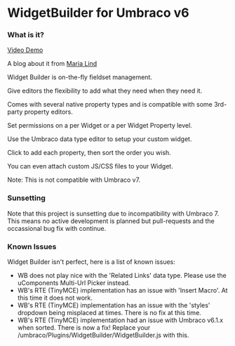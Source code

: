 WidgetBuilder for Umbraco v6
=

### What is it? ###

[Video Demo](http://www.youtube.com/watch?feature=player_embedded&v=GMCVmM3RN8o)

A blog about it from [Maria Lind](http://inaboxdesign.dk/blog/widget-builder-for-umbraco/)

Widget Builder is on-the-fly fieldset management. 

Give editors the flexibility to add what they need when they need it.

Comes with several native property types and is compatible with some 3rd-party property editors.

Set permissions on a per Widget or a per Widget Property level. 

Use the Umbraco data type editor to setup your custom widget.

Click to add each property, then sort the order you wish.

You can even attach custom JS/CSS files to your Widget.

Note: This is not compatible with Umbraco v7.

### Sunsetting ###

Note that this project is sunsetting due to incompatibility with Umbraco 7.  This means no active development is planned but pull-requests and the occassional bug fix with continue.

### Known Issues ###

Widget Builder isn't perfect, here is a list of known issues:

- WB does not play nice with the 'Related Links' data type. Please use the uComponents Multi-Url Picker instead.
- WB's RTE (TinyMCE) implementation has an issue with 'Insert Macro'. At this time it does not work.
- WB's RTE (TinyMCE) implementation has an issue with the 'styles' dropdown being misplaced at times. There is no fix at this time.
- WB's RTE (TinyMCE) implementation had an issue with Umbraco v6.1.x when sorted. There is now a fix! Replace your /umbraco/Plugins/WidgetBuilder/WidgetBuilder.js with this.
